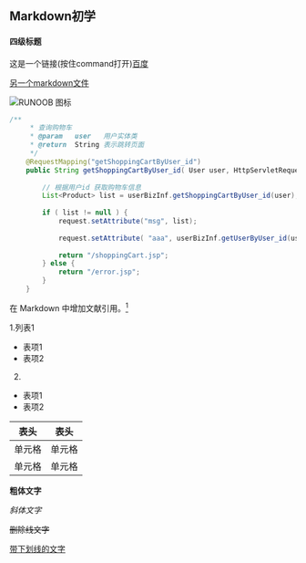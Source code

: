 ## Markdown初学

#### 四级标题

这是一个链接(按住command打开)[百度](https://www.baidu.com)

<a href="https://github.com/Liyz0517/proEnglish_assignment1/blob/main/README.md">另一个markdown文件</a>



![RUNOOB 图标](http://static.runoob.com/images/runoob-logo.png)



[1]: http://static.runoob.com/images/runoob-logo.png

``` java
/**
	 * 查询购物车
	 * @param   user   用户实体类
	 * @return  String 表示跳转页面
	 */
	@RequestMapping("getShoppingCartByUser_id")
	public String getShoppingCartByUser_id( User user, HttpServletRequest request ) {
		
		// 根据用户id 获取购物车信息
		List<Product> list = userBizInf.getShoppingCartByUser_id(user);
		
		if ( list != null ) {
			request.setAttribute("msg", list);
			
			request.setAttribute( "aaa", userBizInf.getUserByUser_id(user) );
			
			return "/shoppingCart.jsp";
		} else {
			return "/error.jsp";
		}
	}
```



在 Markdown 中增加文献引用。[<sup>1</sup>](#refer-anchor-1)



1.列表1

* 表项1
* 表项2

2.

* 表项1
* 表项2

| 表头   | 表头   |
| ------ | ------ |
| 单元格 | 单元格 |
| 单元格 | 单元格 |

**粗体文字**

_斜体文字_

~~删除线文字~~

<u>带下划线的文字</u>

